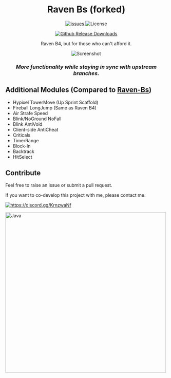 <div align="center">
  
# Raven Bs (forked)
<p align="center">
    <a href="https://github.com/xia-mc/Raven-bS/issues">
      <img src="https://img.shields.io/github/issues/xia-mc/Raven-bS?style=flat" alt="issues" />
    </a>
    <img src="https://img.shields.io/badge/license-GPLV3-green" alt="License">
</p>

[![Github Release Downloads](https://img.shields.io/github/downloads/xia-mc/Raven-bS/total?label=Github%20Release%20Downloads&style=flat-square)](https://github.com/xia-mc/Raven-bS/releases)
<!--
[![CurseForge Downloads](http://cf.way2muchnoise.eu/997222.svg?badge_style=flat)](https://www.curseforge.com/minecraft/mc-mods/cheatdetector)
[![Modrinth Downloads](https://img.shields.io/modrinth/dt/QNVaUzHT?label=Modrinth%20Downloads&logo=Modrinth%20Downloads&style=flat-square)](https://modrinth.com/mod/cheatdetector)
-->

Raven B4, but for those who can't afford it.

![Screenshot](https://github.com/xia-mc/Raven-bS/assets/108219418/68b68ce7-2339-4cf3-8d54-622ef34aa3ba)

### ***More functionality while staying in sync with upstream branches.***
</div>

## Additional Modules (Compared to [Raven-Bs](https://github.com/Strangerrrs/Raven-bS))
- Hypixel TowerMove (Up Sprint Scaffold)
- Fireball LongJump (Same as Raven B4)
- Air Strafe Speed
- Blink/NoGround NoFall
- Blink AntiVoid
- Client-side AntiCheat
- Criticals
- TimerRange
- Block-In
- Backtrack
- HitSelect

## Contribute
Feel free to raise an issue or submit a pull request.

If you want to co-develop this project with me, please contact me.

<a href="https://discord.gg/KrnzwaNf"><img src="https://invidget.switchblade.xyz/KrnzwaNf" alt="https://discord.gg/KrnzwaNf"/></a><br>

<img src="https://github.com/SAWARATSUKI/KawaiiLogos/blob/main/IntelliJ IDEA/IntelliJ IDEA.png" alt="Java" width="500" />
